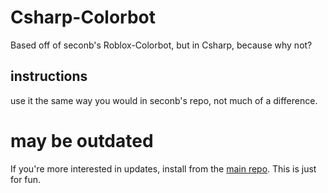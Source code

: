 # Csharp-Colorbot
Based off of seconb's Roblox-Colorbot, but in Csharp, because why not?
## instructions
use it the same way you would in seconb's repo, not much of a difference.
# may be outdated
If you're more interested in updates, install from the [main repo](https://github.com/Seconb/Roblox-Colorbot). This is just for fun.
